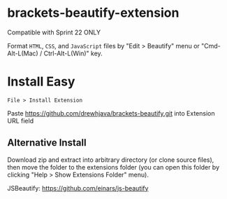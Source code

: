brackets-beautify-extension
============================

Compatible with Sprint 22 ONLY

Format `HTML`, `CSS`, and `JavaScript` files by "Edit > Beautify" menu or "Cmd-Alt-L(Mac) / Ctrl-Alt-L(Win)" key.

Install Easy
===

`File > Install Extension`

Paste https://github.com/drewhjava/brackets-beautify.git into Extension URL field


Alternative Install
---
Download zip and extract into arbitrary directory (or clone source files), then move the folder to the extensions folder (you can open this folder by clicking "Help > Show Extensions Folder" menu).

JSBeautify: https://github.com/einars/js-beautify
